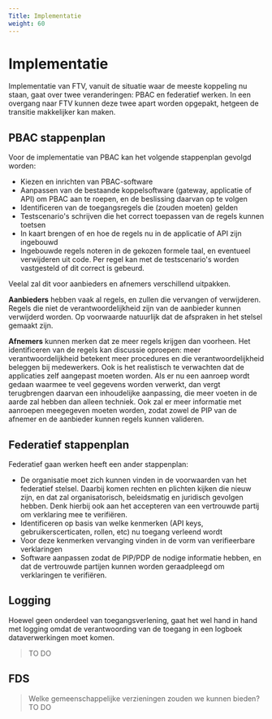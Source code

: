```yaml
---
Title: Implementatie
weight: 60
---
```


# Implementatie 

Implementatie van FTV, vanuit de situatie waar de meeste koppeling nu staan, gaat over twee veranderingen: PBAC en federatief werken.
In een overgang naar FTV kunnen deze twee apart worden opgepakt, hetgeen de transitie makkelijker kan maken.

## PBAC stappenplan

Voor de implementatie van PBAC kan het volgende stappenplan gevolgd worden:
- Kiezen en inrichten van PBAC-software
- Aanpassen van de bestaande koppelsoftware (gateway, applicatie of API) om PBAC aan te roepen, 
en de beslissing daarvan op te volgen
- Identificeren van de toegangsregels die (zouden moeten) gelden
- Testscenario's schrijven die het correct toepassen van de regels kunnen toetsen
- In kaart brengen of en hoe de regels nu in de applicatie of API zijn ingebouwd
- Ingebouwde regels noteren in de gekozen formele taal, en eventueel verwijderen uit code. Per regel kan met de testscenario's
worden vastgesteld of dit correct is gebeurd.

Veelal zal dit voor aanbieders en afnemers verschillend uitpakken. 

**Aanbieders** hebben vaak al regels, en zullen die vervangen of verwijderen. 
Regels die niet de verantwoordelijkheid zijn van de aanbieder kunnen verwijderd worden. Op voorwaarde natuurlijk
dat de afspraken in het stelsel gemaakt zijn.

**Afnemers** kunnen merken dat ze meer regels krijgen dan voorheen. Het identificeren van de regels kan discussie
oproepen: meer verantwoordelijkheid betekent meer procedures en die verantwoordelijkheid beleggen bij medewerkers.
Ook is het realistisch te verwachten dat de applicaties zelf aangepast moeten worden. 
Als er nu een aanroep wordt gedaan waarmee te veel gegevens worden verwerkt, dan vergt terugbrengen daarvan
een inhoudelijke aanpassing, die meer voeten in de aarde zal hebben dan alleen techniek. Ook zal er meer informatie
met aanroepen meegegeven moeten worden, zodat zowel de PIP van de afnemer en de aanbieder kunnen regels kunnen valideren.

## Federatief stappenplan

Federatief gaan werken heeft een ander stappenplan:
- De organisatie moet zich kunnen vinden in de voorwaarden van het federatief stelsel. Daarbij komen rechten en plichten
kijken die nieuw zijn, en dat zal organisatorisch, beleidsmatig en juridisch gevolgen hebben.
Denk hierbij ook aan het accepteren van een vertrouwde partij om verklaring mee te verifiëren.
- Identificeren op basis van welke kenmerken (API keys, gebruikerscerticaten, rollen, etc) nu toegang verleend wordt
- Voor deze kenmerken vervanging vinden in de vorm van verifieerbare verklaringen
- Software aanpassen zodat de PIP/PDP de nodige informatie hebben, en dat de vertrouwde partijen kunnen worden
geraadpleegd om verklaringen te verifiëren.

## Logging

Hoewel geen onderdeel van toegangsverlening, gaat het wel hand in hand met logging omdat de verantwoording van de toegang 
in een logboek dataverwerkingen moet komen.

> TO DO

## FDS

> Welke gemeenschappelijke verzieningen zouden we kunnen bieden?
> TO DO